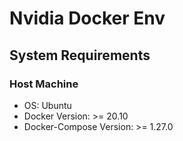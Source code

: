 # Nvidia Docker Env

## System Requirements

### Host Machine

- OS: Ubuntu
- Docker Version: >= 20.10
- Docker-Compose Version: >= 1.27.0
